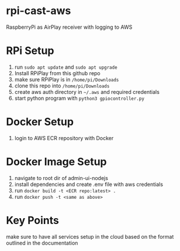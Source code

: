 # rpi-cast-aws
RaspberryPi as AirPlay receiver with logging to AWS

# RPi Setup
1. run `sudo apt update` and `sudo apt upgrade` 
2. Install RPiPlay from this github repo 
3. make sure RPiPlay is in `/home/pi/Downloads`
4. clone this repo into `/home/pi/Downloads`
5. create aws auth directory in `~/.aws` and required credentials
6. start python program with `python3 gpiocontroller.py`

# Docker Setup
1. login to AWS ECR repository with Docker

# Docker Image Setup
1. navigate to root dir of admin-ui-nodejs
2. install dependencies and create .env file with aws credentials
3. run `docker build -t <ECR repo:latest> .`
4. run `docker push -t <same as above>`

# Key Points
make sure to have all services setup in the cloud based on the format outlined in the documentation

